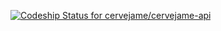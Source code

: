 [ ![Codeship Status for cervejame/cervejame-api](https://app.codeship.com/projects/989bc1c0-31fb-0136-7e36-7ea0b15246e0/status?branch=master)](https://app.codeship.com/projects/288860)

